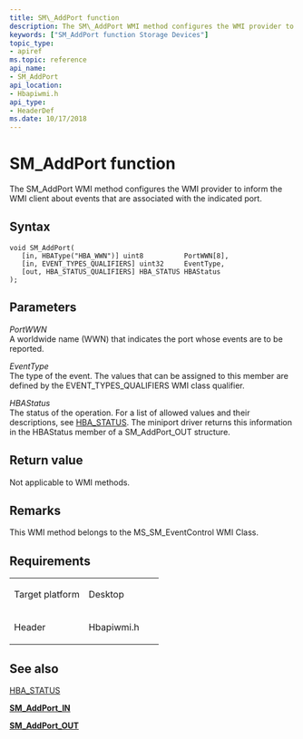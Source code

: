 ```yaml
---
title: SM\_AddPort function
description: The SM\_AddPort WMI method configures the WMI provider to inform the WMI client about events that are associated with the indicated port.
keywords: ["SM_AddPort function Storage Devices"]
topic_type:
- apiref
ms.topic: reference
api_name:
- SM_AddPort
api_location:
- Hbapiwmi.h
api_type:
- HeaderDef
ms.date: 10/17/2018
---
```


# SM\_AddPort function


The SM\_AddPort WMI method configures the WMI provider to inform the WMI client about events that are associated with the indicated port.

## Syntax

```ManagedCPlusPlus
void SM_AddPort(
   [in, HBAType("HBA_WWN")] uint8          PortWWN[8],
   [in, EVENT_TYPES_QUALIFIERS] uint32     EventType,
   [out, HBA_STATUS_QUALIFIERS] HBA_STATUS HBAStatus
);
```

## Parameters

*PortWWN*   
A worldwide name (WWN) that indicates the port whose events are to be reported.

*EventType*   
The type of the event. The values that can be assigned to this member are defined by the EVENT\_TYPES\_QUALIFIERS WMI class qualifier.

*HBAStatus*   
The status of the operation. For a list of allowed values and their descriptions, see [HBA\_STATUS](hba-status.md). The miniport driver returns this information in the HBAStatus member of a SM\_AddPort\_OUT structure.

## Return value

Not applicable to WMI methods.

## Remarks

This WMI method belongs to the MS\_SM\_EventControl WMI Class.

## Requirements

<table>
<colgroup>
<col width="50%" />
<col width="50%" />
</colgroup>
<tbody>
<tr class="odd">
<td align="left"><p>Target platform</p></td>
<td align="left">Desktop</td>
</tr>
<tr class="even">
<td align="left"><p>Header</p></td>
<td align="left">Hbapiwmi.h</td>
</tr>
</tbody>
</table>

## <span id="see_also"></span>See also


[HBA\_STATUS](hba-status.md)

[**SM\_AddPort\_IN**](/windows-hardware/drivers/ddi/hbapiwmi/ns-hbapiwmi-_sm_addport_in)

[**SM\_AddPort\_OUT**](/windows-hardware/drivers/ddi/hbapiwmi/ns-hbapiwmi-_sm_addport_out)

 

